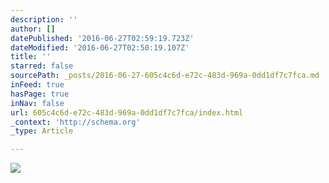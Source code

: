 ```yaml
---
description: ''
author: []
datePublished: '2016-06-27T02:59:19.723Z'
dateModified: '2016-06-27T02:50:19.107Z'
title: ''
starred: false
sourcePath: _posts/2016-06-27-605c4c6d-e72c-483d-969a-0dd1df7c7fca.md
inFeed: true
hasPage: true
inNav: false
url: 605c4c6d-e72c-483d-969a-0dd1df7c7fca/index.html
_context: 'http://schema.org'
_type: Article

---
```

![](https://the-grid-user-content.s3-us-west-2.amazonaws.com/284c9e4f-390c-4ae4-8fbc-f8b9f23a18a2.png)